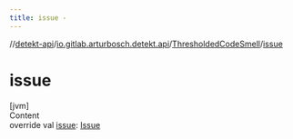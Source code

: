 ```yaml
---
title: issue -
---
```

//[detekt-api](../../index.md)/[io.gitlab.arturbosch.detekt.api](../index.md)/[ThresholdedCodeSmell](index.md)/[issue](issue.md)



# issue  
[jvm]  
Content  
override val [issue](issue.md): [Issue](../-issue/index.md)  



